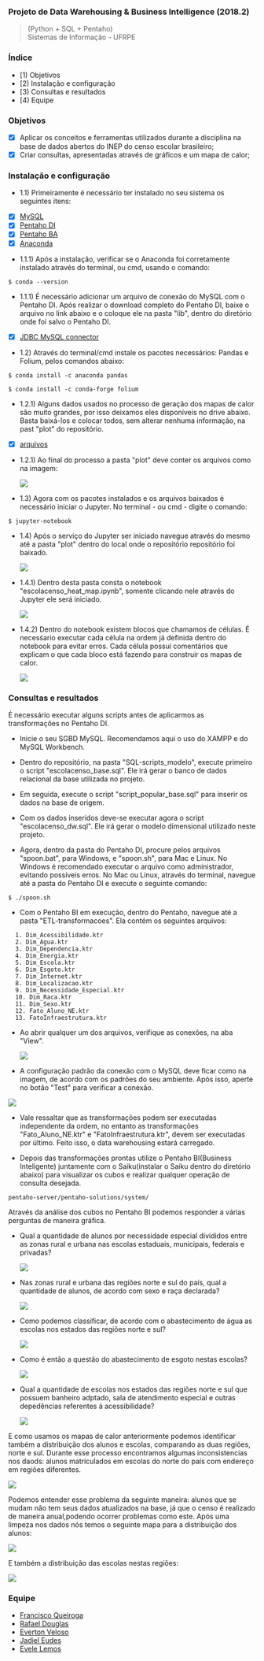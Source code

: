 ### Projeto de Data Warehousing & Business Intelligence (2018.2)
> (Python + SQL + Pentaho) <br>
> Sistemas de Informação - UFRPE <br>

### Índice
* [1) Objetivos
* [2) Instalação e configuração
* [3) Consultas e resultados
* [4) Equipe

### Objetivos

- [X] Aplicar os conceitos e ferramentas utilizados durante a disciplina na base de dados abertos do INEP do censo escolar brasileiro;
- [X] Criar consultas, apresentadas através de gráficos e um mapa de calor;

### Instalação e configuração

* 1.1) Primeiramente é necessário ter instalado no seu sistema os seguintes itens:
- [X] [MySQL](https://dev.mysql.com/downloads/installer/)
- [X] [Pentaho DI](https://community.hitachivantara.com/docs/DOC-1009931-downloads)
- [X] [Pentaho BA](https://community.hitachivantara.com/docs/DOC-1009931-downloads)
- [x] [Anaconda](https://www.anaconda.com/download/)
* 1.1.1) Após a instalação, verificar se o Anaconda foi corretamente instalado através do terminal, ou cmd, usando o comando:

```
$ conda --version
```
* 1.1.1) É necessário adicionar um arquivo de conexão do MySQL com o Pentaho DI. Após realizar o download completo do Pentaho DI, baixe o arquivo no link abaixo e o coloque ele na pasta "lib", dentro do diretório onde foi salvo o Pentaho DI.

- [x] [JDBC MySQL connector](https://drive.google.com/open?id=1fVquCcVzEZcWpbqfdtVvoSDC8Y35ZM1f)

* 1.2) Através do terminal/cmd instale os pacotes necessários: Pandas e Folium, pelos comandos abaixo:

```
$ conda install -c anaconda pandas
```

```
$ conda install -c conda-forge folium
```
* 1.2.1) Alguns dados usados no processo de geração dos mapas de calor são muito grandes, por isso deixamos eles disponíveis no drive abaixo. Basta baixá-los e colocar todos, sem alterar nenhuma informação, na past "plot" do repositório.

- [x] [arquivos](https://drive.google.com/open?id=1fUoPaMbR2p52E1ipEZza8P_d7xvThuzB)

* 1.2.1) Ao final do processo a pasta "plot" deve conter os arquivos como na imagem:

  <img src="imagens/pasta_plot.png" >

* 1.3) Agora com os pacotes instalados e os arquivos baixados é necessário iniciar o Jupyter. No terminal - ou cmd - digite o comando:

```
$ jupyter-notebook
```

* 1.4) Após o serviço do Jupyter ser iniciado navegue através do mesmo até a pasta "plot" dentro do local onde o repositório repositório foi baixado.

  <img src="imagens/caminho_plot.png" >

* 1.4.1) Dentro desta pasta consta o notebook "escolacenso_heat_map.ipynb", somente clicando nele através do Jupyter ele será iniciado.

  <img src="imagens/caminho_note.png" >
  
* 1.4.2) Dentro do notebook existem blocos que chamamos de células. É necesśario executar cada célula na ordem já definida dentro do notebook para evitar erros. Cada célula possui comentários que explicam o que cada bloco está fazendo para construir os mapas de calor.
 
  <img src="imagens/executar_celula.png" >

### Consultas e resultados

É necessário executar alguns scripts antes de aplicarmos as transformações no Pentaho DI.

* Inicie o seu SGBD MySQL. Recomendamos aqui o uso do XAMPP e do MySQL Workbench.

* Dentro do repositório, na pasta "SQL-scripts_modelo", execute primeiro o script "escolacenso_base.sql". Ele irá gerar o banco de dados relacional da base utilizada no projeto.

* Em seguida, execute o script "script_popular_base.sql" para inserir os dados na base de origem.

* Com os dados inseridos deve-se executar agora o script "escolacenso_dw.sql". Ele irá gerar o modelo dimensional utilizado neste projeto.

* Agora, dentro da pasta do Pentaho DI, procure pelos arquivos "spoon.bat", para Windows, e "spoon.sh", para Mac e Linux. No Windows é recomendado executar o arquivo como administrador, evitando possíveis erros. No Mac ou Linux, através do terminal, navegue até a pasta do Pentaho DI e execute o seguinte comando:

```
$ ./spoon.sh
```

* Com o Pentaho BI em execução, dentro do Pentaho, navegue até a pasta "ETL-transformacoes". Ela contém os seguintes arquivos:

```
  1. Dim_Acessibilidade.ktr
  2. Dim_Agua.ktr
  3. Dim_Dependencia.ktr
  4. Dim_Energia.ktr
  5. Dim_Escola.ktr
  6. Dim_Esgoto.ktr
  7. Dim_Internet.ktr
  8. Dim_Localizacao.ktr
  9. Dim_Necessidade_Especial.ktr
  10. Dim_Raca.ktr
  11. Dim_Sexo.ktr
  12. Fato_Aluno_NE.ktr
  13. FatoInfraestrutura.ktr
```

* Ao abrir qualquer um dos arquivos, verifique as conexões, na aba "View".

  <img src="imagens/aba_view_conexao.png" >
  
 * A configuração padrão da conexão com o MySQL deve ficar como na imagem, de acordo com os padrões do seu ambiente. Após isso, aperte no botão "Test" para verificar a conexão.
 
  <img src="imagens/conexao_padrao.png" >

* Vale ressaltar que as transformações podem ser executadas independente da ordem, no entanto as transformações "Fato_Aluno_NE.ktr" e "FatoInfraestrutura.ktr", devem ser executadas por último. Feito isso, o data warehousing estará carregado.

* Depois das transformações prontas utilize o Pentaho BI(Business Inteligente) juntamente com o Saiku(instalar o Saiku dentro do diretório abaixo) para visualizar os cubos e realizar qualquer operação de consulta desejada.

```
pentaho-server/pentaho-solutions/system/
```

Através da análise dos cubos no Pentaho BI podemos responder a várias perguntas de maneira gráfica.

* Qual a quantidade de alunos por necessidade especial divididos entre as zonas rural e urbana nas escolas estaduais, municipais, federais e privadas?

  <img src="OLAP-consultas/alunos_qtd_ne_zona_dependencia_img.png" >
  
* Nas zonas rural e urbana das regiões norte e sul do país, qual a quantidade de alunos, de acordo com sexo e raça declarada?

  <img src="OLAP-consultas/alunos_qtd_raca_sexo_regiao_zona_img.png" >
  
* Como podemos classificar, de acordo com o abastecimento de água as escolas nos estados das regiões norte e sul?

  <img src="OLAP-consultas/escolas_qtd_agua_estado_img.png" >
  
* Como é então a questão do abastecimento de esgoto nestas escolas?

  <img src="OLAP-consultas/escolas_qtd_esgoto_estado_img.png" >
  
* Qual a quantidade de escolas nos estados das regiões norte e sul que possuem banheiro adptado, sala de atendimento especial e outras depedências referentes à acessibilidade?

  <img src="OLAP-consultas/escolas_qtd_estado_regiao_pne_img.png" >
  
E como usamos os mapas de calor anteriormente podemos identificar também a distribuição dos alunos e escolas, comparando as duas regiões, norte e sul. Durante esse processo encontramos algumas inconsistencias nos daods: alunos matriculados em escolas do norte do país com endereço em regiões diferentes.

  <img src="imagens/alunos_norte_sul_heatmap - dados misturados.png" >
  
Podemos entender esse problema da seguinte maneira: alunos que se mudam não tem seus dados atualizados na base, já que o censo é realizado de maneira anual,podendo ocorrer problemas como este. Após uma limpeza nos dados nós temos o seguinte mapa para a distribuição dos alunos:

  <img src="imagens/alunos_norte_sul_heatmap.png" >
  
E também a distribuição das escolas nestas regiões:

  <img src="imagens/escolas_norte_sul_heatmap.png" >

### Equipe
- [Francisco Queiroga](https://github.com/chicoqueiroga)<br>
- [Rafael Douglas](https://github.com/rafaeldougllas)<br>
- [Everton Veloso](https://github.com/everton-nv)<br>
- [Jadiel Eudes](https://github.com/Eudess)<br>
- [Evele Lemos](https://github.com/lemosevele)<br>
